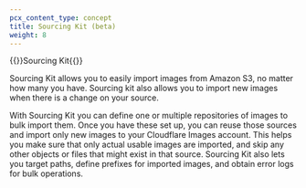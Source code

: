 ```yaml
---
pcx_content_type: concept
title: Sourcing Kit (beta)
weight: 8
---
```


{{<beta>}}Sourcing Kit{{</beta>}}

Sourcing Kit allows you to easily import images from Amazon S3, no matter how many you have. Sourcing kit also allows you to import new images when there is a change on your source. 

With Sourcing Kit you can define one or multiple repositories of images to bulk import them. Once you have these set up, you can reuse those sources and import only new images to your Cloudflare Images account. This helps you make sure that only actual usable images are imported, and skip any other objects or files that might exist in that source. Sourcing Kit also lets you target paths, define prefixes  for imported images, and obtain error logs for bulk operations.
